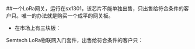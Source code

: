 ##一个LoRa网关，运行在sx1301，该芯片不能单独出售，只出售给符合条件的客户只。唯一的办法就是购买一个成平的网关板。

* 在市场上有三块板：

Semtech LoRa物联网入门套件，出售给符合条件的客户只：
